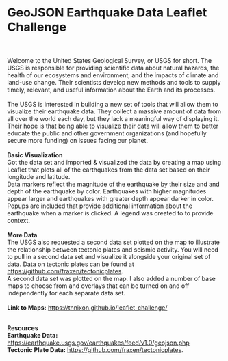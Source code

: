 # GeoJSON Earthquake Data Leaflet Challenge
<br><br>
Welcome to the United States Geological Survey, or USGS for short. The USGS is responsible for providing scientific data about natural hazards, the health of our ecosystems and environment; and the impacts of climate and land-use change. Their scientists develop new methods and tools to supply timely, relevant, and useful information about the Earth and its processes.
<br><br>
The USGS is interested in building a new set of tools that will allow them to visualize their earthquake data. They collect a massive amount of data from all over the world each day, but they lack a meaningful way of displaying it. Their hope is that being able to visualize their data will allow them to better educate the public and other government organizations (and hopefully secure more funding) on issues facing our planet.
<br><br>
<b>Basic Visualization</b>
<br>
Got the data set and imported & visualized the data by creating a map using Leaflet that plots all of the earthquakes from the data set based on their longitude and latitude.
<br>
Data markers reflect the magnitude of the earthquake by their size and and depth of the earthquake by color. Earthquakes with higher magnitudes appear larger and earthquakes with greater depth appear darker in color. Popups are included that provide additional information about the earthquake when a marker is clicked. A legend was created to to provide context.
<br><br>
<b>More Data</b>
<br>
The USGS also requested a second data set plotted on the map to illustrate the relationship between tectonic plates and seismic activity. You will need to pull in a second data set and visualize it alongside your original set of data. Data on tectonic plates can be found at https://github.com/fraxen/tectonicplates.
<br>
A second data set was plotted on the map. I also added a number of base maps to choose from and overlays that can be turned on and off independently for each separate data set.
<br><br>
<b>Link to Maps:</b> https://tnnixon.github.io/leaflet_challenge/
<br><br>

<b>Resources</b><br>
<b>Earthquake Data:</b> https://earthquake.usgs.gov/earthquakes/feed/v1.0/geojson.php
<br>
<b>Tectonic Plate Data:</b> https://github.com/fraxen/tectonicplates.
